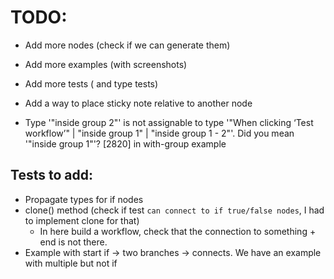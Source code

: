 # TODO:

- Add more nodes (check if we can generate them)
- Add more examples (with screenshots)
- Add more tests ( and type tests)

- Add a way to place sticky note relative to another node

- Type '"inside group 2"' is not assignable to type '"When clicking ‘Test workflow’" | "inside group 1" | "inside group 1 - 2"'. Did you mean '"inside group 1"'? [2820]
in with-group example

## Tests to add:

- Propagate types for if nodes
- clone() method (check if test `can connect to if true/false nodes`, I had to implement clone for that)
   - In here build a workflow, check that the connection to something + end is not there.
- Example with start if -> two branches -> connects. We have an example with multiple but not if
